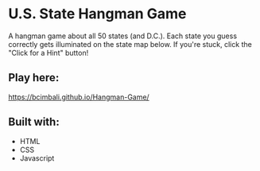 # U.S. State Hangman Game

A hangman game about all 50 states (and D.C.).  Each state you guess correctly gets illuminated on the state map below.  If you're stuck, click the "Click for a Hint" button!

## Play here:

https://bcimbali.github.io/Hangman-Game/

## Built with:

- HTML
- CSS
- Javascript
